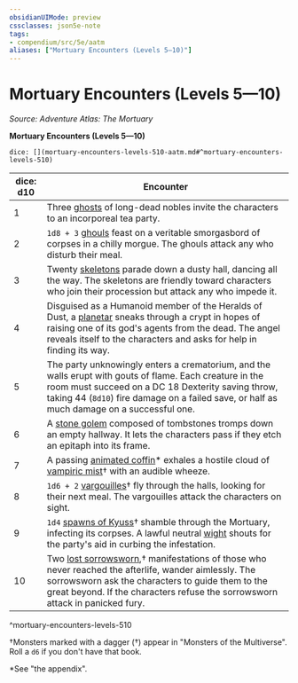 ```yaml
---
obsidianUIMode: preview
cssclasses: json5e-note
tags:
- compendium/src/5e/aatm
aliases: ["Mortuary Encounters (Levels 5—10)"]
---
```

# Mortuary Encounters (Levels 5—10)
*Source: Adventure Atlas: The Mortuary* 

**Mortuary Encounters (Levels 5—10)**

`dice: [](mortuary-encounters-levels-510-aatm.md#^mortuary-encounters-levels-510)`

| dice: d10 | Encounter |
|-----------|-----------|
| 1 | Three [ghosts](Mechanics/bestiary/undead/ghost.md) of long-dead nobles invite the characters to an incorporeal tea party. |
| 2 | `1d8 + 3` [ghouls](Mechanics/bestiary/undead/ghoul.md) feast on a veritable smorgasbord of corpses in a chilly morgue. The ghouls attack any who disturb their meal. |
| 3 | Twenty [skeletons](Mechanics/bestiary/undead/skeleton.md) parade down a dusty hall, dancing all the way. The skeletons are friendly toward characters who join their procession but attack any who impede it. |
| 4 | Disguised as a Humanoid member of the Heralds of Dust, a [planetar](Mechanics/bestiary/celestial/planetar.md) sneaks through a crypt in hopes of raising one of its god's agents from the dead. The angel reveals itself to the characters and asks for help in finding its way. |
| 5 | The party unknowingly enters a crematorium, and the walls erupt with gouts of flame. Each creature in the room must succeed on a DC 18 Dexterity saving throw, taking 44 (`8d10`) fire damage on a failed save, or half as much damage on a successful one. |
| 6 | A [stone golem](Mechanics/bestiary/construct/stone-golem.md) composed of tombstones tromps down an empty hallway. It lets the characters pass if they etch an epitaph into its frame. |
| 7 | A passing [animated coffin](Mechanics/bestiary/construct/animated-coffin-aatm.md)* exhales a hostile cloud of [vampiric mist](Mechanics/bestiary/undead/vampiric-mist-mpmm.md)† with an audible wheeze. |
| 8 | `1d6 + 2` [vargouilles](Mechanics/bestiary/fiend/vargouille-mpmm.md)† fly through the halls, looking for their next meal. The vargouilles attack the characters on sight. |
| 9 | `1d4` [spawns of Kyuss](Mechanics/bestiary/undead/spawn-of-kyuss-mpmm.md)† shamble through the Mortuary, infecting its corpses. A lawful neutral [wight](Mechanics/bestiary/undead/wight.md) shouts for the party's aid in curbing the infestation. |
| 10 | Two [lost sorrowsworn](Mechanics/bestiary/monstrosity/lost-sorrowsworn-mpmm.md),† manifestations of those who never reached the afterlife, wander aimlessly. The sorrowsworn ask the characters to guide them to the great beyond. If the characters refuse the sorrowsworn attack in panicked fury. |
^mortuary-encounters-levels-510

†Monsters marked with a dagger (†) appear in "Monsters of the Multiverse". Roll a `d6` if you don't have that book.

*See "the appendix".